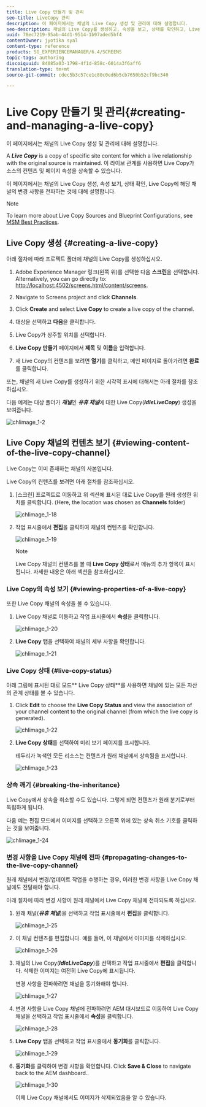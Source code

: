 ```yaml
---
title: Live Copy 만들기 및 관리
seo-title: LiveCopy 관리
description: 이 페이지에서는 채널의 Live Copy 생성 및 관리에 대해 설명합니다.
seo-description: 채널의 Live Copy를 생성하고, 속성을 보고, 상태를 확인하고, Live Copy에 해당 채널의 변경 사항을 전파하려면 이 페이지를 따르십시오.
uuid: 78ec7219-95ab-44d1-9514-1b97aded5bf4
contentOwner: jyotika syal
content-type: reference
products: SG_EXPERIENCEMANAGER/6.4/SCREENS
topic-tags: authoring
discoiquuid: 84085a03-1798-4f1d-858c-6014a3f6aff6
translation-type: tm+mt
source-git-commit: cdec5b3c57ce1c80c0ed6b5cb7650b52cf9bc340

---
```



# Live Copy 만들기 및 관리{#creating-and-managing-a-live-copy}

이 페이지에서는 채널의 Live Copy 생성 및 관리에 대해 설명합니다.

A ***Live Copy*** is a copy of specific site content for which a live relationship with the original source is maintained. 이 라이브 관계를 사용하면 Live Copy가 소스의 컨텐츠 및 페이지 속성을 상속할 수 있습니다.

이 페이지에서는 채널의 Live Copy 생성, 속성 보기, 상태 확인, Live Copy에 해당 채널의 변경 사항을 전파하는 것에 대해 설명합니다.

>[!NOTE]
>
>To learn more about Live Copy Sources and Blueprint Configurations, see [MSM Best Practices](/help/sites-administering/msm-best-practices.md).

## Live Copy 생성 {#creating-a-live-copy}

아래 절차에 따라 프로젝트 폴더에 채널의 Live Copy를 생성하십시오.

1. Adobe Experience Manager 링크(왼쪽 위)를 선택한 다음 **스크린**&#x200B;을 선택합니다. Alternatively, you can ﻿go directly to: [http://localhost:4502/screens.html/content/screens](http://localhost:4502/screens.html/content/screens).

1. Navigate to Screens project and click **Channels**.
1. Click **Create** and select **Live Copy** to create a live copy of the channel.

1. 대상을 선택하고 **다음**&#x200B;을 클릭합니다.
1. Live Copy가 상주할 위치를 선택합니다.
1. **Live Copy 만들기** 페이지에서 **제목** 및 **이름**&#x200B;을 입력합니다.

1. 새 Live Copy의 컨텐츠를 보려면 **열기**&#x200B;를 클릭하고, 메인 페이지로 돌아가려면 **완료**&#x200B;를 클릭합니다.

또는, 채널의 새 Live Copy를 생성하기 위한 시각적 표시에 대해서는 아래 절차를 참조하십시오.

다음 예제는 대상 폴더가 ***채널***&#x200B;인 ***유휴 채널***&#x200B;에 대한 Live Copy(***IdleLiveCopy***) 생성을 보여줍니다.

![chlimage_1-2](assets/chlimage_1-2.gif)

## Live Copy 채널의 컨텐츠 보기 {#viewing-content-of-the-live-copy-channel}

Live Copy는 이미 존재하는 채널의 사본입니다.

Live Copy의 컨텐츠를 보려면 아래 절차를 참조하십시오.

1. [스크린] 프로젝트로 이동하고 위 섹션에 표시된 대로 Live Copy를 원래 생성한 위치를 클릭합니다. (Here, the location was chosen as **Channels** folder)

   ![chlimage_1-18](assets/chlimage_1-18.png)

1. 작업 표시줄에서 **편집**&#x200B;을 클릭하여 채널의 컨텐츠를 확인합니다.

   ![chlimage_1-19](assets/chlimage_1-19.png)

   >[!NOTE]
   >
   >Live Copy 채널의 컨텐츠를 볼 때 **Live Copy 상태**&#x200B;로서 메뉴의 추가 항목이 표시됩니다. 자세한 내용은 아래 섹션을 참조하십시오.

### Live Copy의 속성 보기 {#viewing-properties-of-a-live-copy}

또한 Live Copy 채널의 속성을 볼 수 있습니다.

1. Live Copy 채널로 이동하고 작업 표시줄에서 **속성**&#x200B;을 클릭합니다.

   ![chlimage_1-20](assets/chlimage_1-20.png)

1. **Live Copy** 탭을 선택하여 채널의 세부 사항을 확인합니다.

   ![chlimage_1-21](assets/chlimage_1-21.png)

### Live Copy 상태 {#live-copy-status}

아래 그림에 표시된 대로 모드** Live Copy 상태**를 사용하면 채널에 있는 모든 자산의 관계 상태를 볼 수 있습니다.

1. Click **Edit** to choose the **Live Copy Status** and view the association of your channel content to the original channel (from which the live copy is generated).

   ![chlimage_1-22](assets/chlimage_1-22.png)

1. **Live Copy 상태**&#x200B;를 선택하여 미리 보기 페이지를 표시합니다.

   테두리가 녹색인 모든 리소스는 컨텐츠가 원래 채널에서 상속됨을 표시합니다.

   ![chlimage_1-23](assets/chlimage_1-23.png)

### 상속 깨기 {#breaking-the-inheritance}

Live Copy에서 상속을 취소할 수도 있습니다. 그렇게 되면 컨텐츠가 원래 분기로부터 독립하게 됩니다.

다음 예는 편집 모드에서 이미지를 선택하고 오른쪽 위에 있는 상속 취소 기호를 클릭하는 것을 보여줍니다.

![chlimage_1-24](assets/chlimage_1-24.png)

### 변경 사항을 Live Copy 채널에 전파 {#propagating-changes-to-the-live-copy-channel}

원래 채널에서 변경/업데이트 작업을 수행하는 경우, 이러한 변경 사항을 Live Copy 채널에도 전달해야 합니다.

아래 절차에 따라 변경 사항이 원래 채널에서 Live Copy 채널에 전파되도록 하십시오.

1. 원래 채널(***유휴 채널***)을 선택하고 작업 표시줄에서 **편집**&#x200B;을 클릭합니다.

   ![chlimage_1-25](assets/chlimage_1-25.png)

1. 이 채널 컨텐츠를 편집합니다. 예를 들어, 이 채널에서 이미지를 삭제하십시오.

   ![chlimage_1-26](assets/chlimage_1-26.png)

1. 채널의 Live Copy(***IdleLiveCopy***)를 선택하고 작업 표시줄에서 **편집**&#x200B;을 클릭합니다. 삭제한 이미지는 여전히 Live Copy에 표시됩니다.

   변경 사항을 전파하려면 채널을 동기화해야 합니다.

   ![chlimage_1-27](assets/chlimage_1-27.png)

1. 변경 사항을 Live Copy 채널에 전파하려면 AEM 대시보드로 이동하여 Live Copy 채널을 선택하고 작업 표시줄에서 **속성**&#x200B;을 클릭합니다.

   ![chlimage_1-28](assets/chlimage_1-28.png)

1. **Live Copy** 탭을 선택하고 작업 표시줄에서 **동기화**&#x200B;를 클릭합니다.

   ![chlimage_1-29](assets/chlimage_1-29.png)

1. **동기화**&#x200B;를 클릭하여 변경 사항을 확인합니다. Click **Save &amp; Close** to navigate back to the AEM dashboard..

   ![chlimage_1-30](assets/chlimage_1-30.png)

   이제 Live Copy 채널에서도 이미지가 삭제되었음을 알 수 있습니다.

